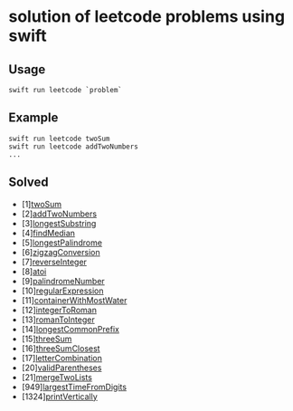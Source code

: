 # solution of leetcode problems using swift 

## Usage
    swift run leetcode `problem`

## Example
    swift run leetcode twoSum
    swift run leetcode addTwoNumbers
    ...

## Solved
- [1][twoSum](https://leetcode.com/problems/two-sum/description/)
- [2][addTwoNumbers](https://leetcode.com/problems/add-two-numbers/description/)
- [3][longestSubstring](https://leetcode.com/problems/longest-substring-without-repeating-characters/description/)  
- [4][findMedian](https://leetcode.com/problems/median-of-two-sorted-arrays/description/)
- [5][longestPalindrome](https://leetcode.com/problems/longest-palindromic-substring/description/)
- [6][zigzagConversion](https://leetcode.com/problems/zigzag-conversion/description/)
- [7][reverseInteger](https://leetcode.com/problems/reverse-integer/description/)
- [8][atoi](https://leetcode.com/problems/string-to-integer-atoi/description/)
- [9][palindromeNumber](https://leetcode.com/problems/palindrome-number/description/)
- [10][regularExpression](https://leetcode.com/problems/regular-expression-matching/description/)
- [11][containerWithMostWater](https://leetcode.com/problems/container-with-most-water/description/)
- [12][integerToRoman](https://leetcode.com/problems/integer-to-roman/description/)
- [13][romanToInteger](https://leetcode.com/problems/roman-to-integer/description/)
- [14][longestCommonPrefix](https://leetcode.com/problems/longest-common-prefix/description/)
- [15][threeSum](https://leetcode.com/problems/3sum/description/)
- [16][threeSumClosest](https://leetcode.com/problems/3sum-closest/)
- [17][letterCombination](https://leetcode.com/problems/letter-combinations-of-a-phone-number/description/)
- [20][validParentheses](https://leetcode.com/problems/valid-parentheses/description/)
- [21][mergeTwoLists](https://leetcode.com/problems/merge-two-sorted-lists/)
- [949][largestTimeFromDigits](https://leetcode.com/problems/largest-time-for-given-digits/)
- [1324][printVertically](https://leetcode.com/problems/print-words-vertically/)
